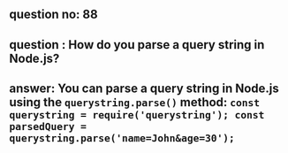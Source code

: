 
      
## question no: 88

## question : How do you parse a query string in Node.js?

## answer: You can parse a query string in Node.js using the `querystring.parse()` method: `const querystring = require('querystring'); const parsedQuery = querystring.parse('name=John&age=30');`
      